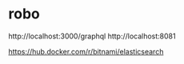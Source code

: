 # robo

http://localhost:3000/graphql
http://localhost:8081

https://hub.docker.com/r/bitnami/elasticsearch
